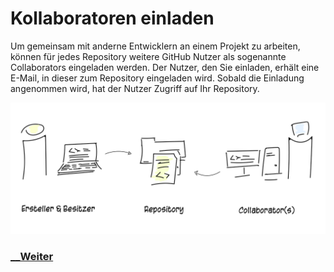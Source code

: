 # Kollaboratoren einladen

Um gemeinsam mit anderne Entwicklern an einem Projekt zu arbeiten, können für jedes Repository weitere GitHub Nutzer als sogenannte Collaborators eingeladen werden. Der Nutzer, den Sie einladen, erhält eine E-Mail, in dieser zum Repository eingeladen wird. Sobald die Einladung angenommen wird, hat der Nutzer Zugriff auf Ihr Repository.

![Git-Workflow](../assets/images/git_collaborators.png)


### [__Weiter](Markdown.md)